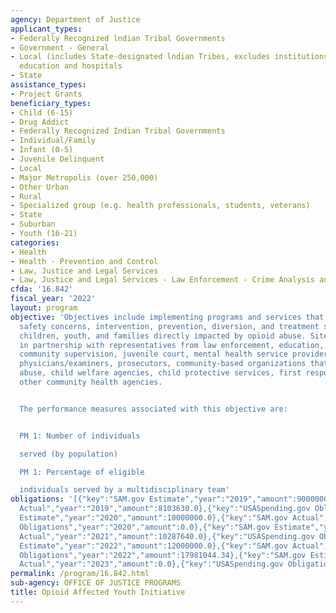 ```yaml
---
agency: Department of Justice
applicant_types:
- Federally Recognized lndian Tribal Governments
- Government - General
- Local (includes State-designated lndian Tribes, excludes institutions of higher
  education and hospitals
- State
assistance_types:
- Project Grants
beneficiary_types:
- Child (6-15)
- Drug Addict
- Federally Recognized Indian Tribal Governments
- Individual/Family
- Infant (0-5)
- Juvenile Delinquent
- Local
- Major Metropolis (over 250,000)
- Other Urban
- Rural
- Specialized group (e.g. health professionals, students, veterans)
- State
- Suburban
- Youth (16-21)
categories:
- Health
- Health - Prevention and Control
- Law, Justice and Legal Services
- Law, Justice and Legal Services - Law Enforcement - Crime Analysis and Data
cfda: '16.842'
fiscal_year: '2022'
layout: program
objective: 'Objectives include implementing programs and services that address public
  safety concerns, intervention, prevention, diversion, and treatment services for
  children, youth, and families directly impacted by opioid abuse. Sites should work
  in partnership with representatives from law enforcement, education, probation and
  community supervision, juvenile court, mental health service providers, medical
  physicians/examiners, prosecutors, community-based organizations that address substance
  abuse, child welfare agencies, child protective services, first responders, and
  other community health agencies.


  The performance measures associated with this objective are:


  PM 1: Number of individuals

  served (by population)

  PM 1: Percentage of eligible

  individuals served by a multidisciplinary team'
obligations: '[{"key":"SAM.gov Estimate","year":"2019","amount":9000000.0},{"key":"SAM.gov
  Actual","year":"2019","amount":8103630.0},{"key":"USASpending.gov Obligations","year":"2019","amount":7992757.0},{"key":"SAM.gov
  Estimate","year":"2020","amount":10000000.0},{"key":"SAM.gov Actual","year":"2020","amount":9098031.0},{"key":"USASpending.gov
  Obligations","year":"2020","amount":0.0},{"key":"SAM.gov Estimate","year":"2021","amount":10000000.0},{"key":"SAM.gov
  Actual","year":"2021","amount":10287640.0},{"key":"USASpending.gov Obligations","year":"2021","amount":8858672.28},{"key":"SAM.gov
  Estimate","year":"2022","amount":12000000.0},{"key":"SAM.gov Actual","year":"2022","amount":20142619.0},{"key":"USASpending.gov
  Obligations","year":"2022","amount":17981044.34},{"key":"SAM.gov Estimate","year":"2023","amount":12500000.0},{"key":"SAM.gov
  Actual","year":"2023","amount":0.0},{"key":"USASpending.gov Obligations","year":"2023","amount":0.0}]'
permalink: /program/16.842.html
sub-agency: OFFICE OF JUSTICE PROGRAMS
title: Opioid Affected Youth Initiative
---
```

